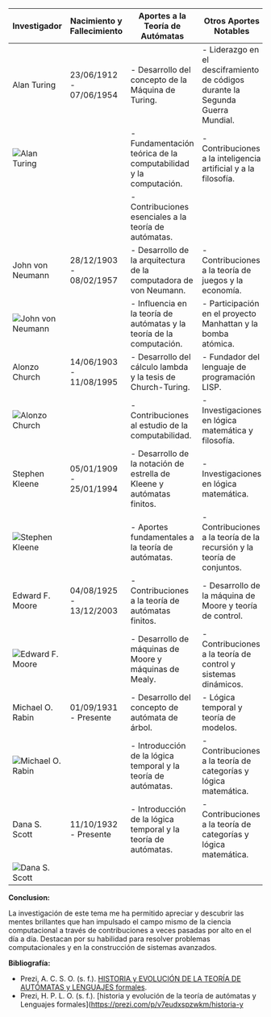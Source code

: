 | Investigador          | Nacimiento y Fallecimiento      | Aportes a la Teoría de Autómatas                                      | Otros Aportes Notables                                          |
|-----------------------|---------------------------------|---------------------------------------------------------------------|----------------------------------------------------------------|
| Alan Turing            | 23/06/1912 - 07/06/1954         | - Desarrollo del concepto de la Máquina de Turing.                  | - Liderazgo en el desciframiento de códigos durante la Segunda Guerra Mundial. |
| ![Alan Turing](https://www.nationalgeographic.com.es/medio/2019/05/30/alan-turing_903af6fe_1280x1569.jpg=200x) |                                 | - Fundamentación teórica de la computabilidad y la computación.     | - Contribuciones a la inteligencia artificial y a la filosofía.  |
|                        |                                 | - Contribuciones esenciales a la teoría de autómatas.               |                                                                  |
| John von Neumann       | 28/12/1903 - 08/02/1957         | - Desarrollo de la arquitectura de la computadora de von Neumann.    | - Contribuciones a la teoría de juegos y la economía.              |
| ![John von Neumann](https://upload.wikimedia.org/wikipedia/commons/thumb/5/5e/JohnvonNeumann-LosAlamos.gif/338px-JohnvonNeumann-LosAlamos.gif=200x) |                                 | - Influencia en la teoría de autómatas y la teoría de la computación.| - Participación en el proyecto Manhattan y la bomba atómica.    |
| Alonzo Church          | 14/06/1903 - 11/08/1995         | - Desarrollo del cálculo lambda y la tesis de Church-Turing.        | - Fundador del lenguaje de programación LISP.                    |
| ![Alonzo Church](https://history-computer.com/wp-content/uploads/2022/07/image.jpeg=200x) |                                 | - Contribuciones al estudio de la computabilidad.                   | - Investigaciones en lógica matemática y filosofía.              |
| Stephen Kleene         | 05/01/1909 - 25/01/1994         | - Desarrollo de la notación de estrella de Kleene y autómatas finitos.| - Investigaciones en lógica matemática.                       |
| ![Stephen Kleene](https://www.ecured.cu/images/2/23/Stephen_Kleene.jpg=200x) |                                 | - Aportes fundamentales a la teoría de autómatas.                  | - Contribuciones a la teoría de la recursión y la teoría de conjuntos. |
| Edward F. Moore         | 04/08/1925 - 13/12/2003         | - Contribuciones a la teoría de autómatas finitos.                  | - Desarrollo de la máquina de Moore y teoría de control.        |
| ![Edward F. Moore](https://lbsitbytes2010.files.wordpress.com/2013/03/m9.jpg=200x) |                                 | - Desarrollo de máquinas de Moore y máquinas de Mealy.             | - Contribuciones a la teoría de control y sistemas dinámicos.  |
| Michael O. Rabin        | 01/09/1931 - Presente            | - Desarrollo del concepto de autómata de árbol.                  | - Lógica temporal y teoría de modelos.                          |
| ![Michael O. Rabin](https://upload.wikimedia.org/wikipedia/commons/4/49/M_O_Rabin.jpg=200x) |                                 | - Introducción de la lógica temporal y la teoría de autómatas.      | - Contribuciones a la teoría de categorías y lógica matemática.|
| Dana S. Scott           | 11/10/1932 - Presente            | - Introducción de la lógica temporal y la teoría de autómatas.      | - Contribuciones a la teoría de categorías y lógica matemática.|
| ![Dana S. Scott](https://upload.wikimedia.org/wikipedia/commons/3/35/Scott_Dana_small.jpg=200x) |                                 |                                                                  |                                                                  |

**Conclusion:**

La investigación de este tema me ha permitido apreciar y descubrir las mentes brillantes que han impulsado el campo mismo de la ciencia computacional a través de contribuciones a veces pasadas por alto en el día a día. Destacan por su habilidad para resolver problemas computacionales y en la construcción de sistemas avanzados.

**Bibliografía:**
- Prezi, A. C. S. O. (s. f.). [HISTORIA y EVOLUCIÓN DE LA TEORÍA DE AUTÓMATAS y LENGUAJES formales](https://prezi.com/3bgywspgxblf/historia-y-evolucion-de-la-teoria-de-automatas-y-lenguajes-f/).
- Prezi, H. P. L. O. (s. f.). [historia y evolución de la teoría de autómatas y Lenguajes formales](https://prezi.com/p/v7eudxspzwkm/historia-y
